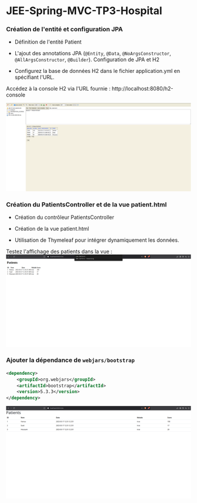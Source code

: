 # JEE-Spring-MVC-TP3-Hospital

### Création de l'entité et configuration JPA
* Définition de l'entité Patient

* L'ajout des annotations JPA (`@Entity`, `@Data`, `@NoArgsConstructor`, `@AllArgsConstructor`, `@Builder`).
Configuration de JPA et H2

* Configurez la base de données H2 dans le fichier application.yml en spécifiant l'URL.

Accédez à la console H2 via l'URL fournie : http://localhost:8080/h2-console

![db-screen.png](src/main/resources/assets-screen/db-screen.png)

### Création du PatientsController et de la vue patient.html

* Création du contrôleur PatientsController

* Création de la vue patient.html

* Utilisation de Thymeleaf pour intégrer dynamiquement les données.

Testez l'affichage des patients dans la vue :
![controller-view-screen.png](src/main/resources/assets-screen/controller-view-screen.png)


### Ajouter la dépendance de `webjars/bootstrap`

```xml
<dependency>
    <groupId>org.webjars</groupId>
    <artifactId>bootstrap</artifactId>
    <version>5.3.3</version>
</dependency>
```
![bootstrap-add-screen.png](src/main/resources/assets-screen/bootstrap-add-screen.png)

